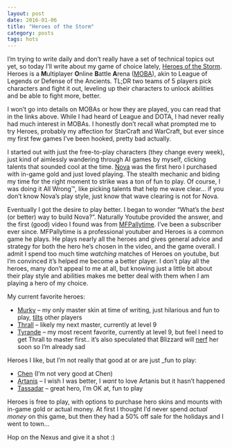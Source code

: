```yaml
---
layout: post
date: 2016-01-06
title: "Heroes of the Storm"
category: posts
tags: hots 
---
```


I’m trying to write daily and don’t really have a set of technical topics out yet, so today I’ll write about my game of choice lately, [Heroes of the Storm][1]. Heroes is a **M**ultiplayer **O**nline **B**attle **A**rena ([MOBA][2]), akin to League of Legends or Defense of the Ancients. TL;DR two teams of 5 players pick characters and fight it out, leveling up their characters to unlock abilities and be able to fight more, better. 

I won’t go into details on MOBAs or how they are played, you can read that in the links above. While I had heard of League and DOTA, I had never really had much interest in MOBAs. I honestly don’t recall what prompted me to try Heroes, probably my affection for StarCraft and WarCraft, but ever since my first few games I’ve been hooked, pretty bad actually. 

I started out with just the free-to-play characters (they change every week), just kind of aimlessly wandering through AI games by myself, clicking talents that sounded cool at the time. [Nova][3] was the first hero I purchased with in-game gold and just loved playing. The stealth mechanic and biding my time for the right moment to strike was a ton of fun to play. Of course, I was doing it All Wrong™, like picking talents that help me wave clear… if you don’t know Nova’s play style, just know that wave clearing is not for Nova.

Eventually I got the desire to play better. I began to wonder “What’s the _best_ (or better) way to build Nova?”. Naturally Youtube provided the answer, and the first (good) video I found was from [MFPallytime][4]. I’ve been a subscriber ever since. MFPallytime is a professional youtuber and Heroes is a common game he plays. He plays nearly all the heroes and gives general advice and strategy for both the hero he’s chosen in the video, and the game overall. I admit I spend too much time _watching_ matches of Heroes on youtube, but I’m convinced it’s helped me become a better player. I don’t play all the heroes, many don’t appeal to me at all, but knowing just a little bit about their play style and abilities makes me better deal with them when I am playing a hero of my choice. 

My current favorite heroes:

- [Murky][6] – my only master skin at time of writing, just hilarious and fun to play, [tilts][5] other players
- [Thrall][7] – likely my next master, currently at level 9
- [Tyrande][8] – my most recent favorite, currently at level 9, but feel I need to get Thrall to master first.. it’s also speculated that Blizzard will [nerf][12] her soon so I’m already sad 

Heroes I like, but I’m not really that good at or are just _fun to play:

- [Chen][9] (I’m not very good at Chen)
- [Artanis][10] – I wish I was better, I _want_ to love Artanis but it hasn’t happened
- [Tassadar][11] – great hero, I’m OK at, fun to play

Heroes is free to play, with options to purchase hero skins and mounts with in-game gold or actual money. At first I thought I’d never spend _actual money_ on this game, but then they had a 50% off sale for the holidays and I went to town…

Hop on the Nexus and give it a shot :) 


[1]: http://us.battle.net/heroes/en/
[2]: https://en.wikipedia.org/wiki/Multiplayer_online_battle_arena 
[3]: http://us.battle.net/heroes/en/heroes/nova/
[4]: https://www.youtube.com/user/MFPallytime
[5]: https://en.wikipedia.org/wiki/Tilt_(poker)
[6]: http://us.battle.net/heroes/en/heroes/murky/
[7]: http://us.battle.net/heroes/en/heroes/thrall/
[8]: http://us.battle.net/heroes/en/heroes/tyrande/
[9]: http://us.battle.net/heroes/en/heroes/chen/
[10]: http://us.battle.net/heroes/en/heroes/artanis/
[11]: http://us.battle.net/heroes/en/heroes/tassadar/
[12]: https://en.wikipedia.org/wiki/Nerf_(video_gaming)
